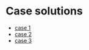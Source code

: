 # Case solutions
* [case 1](case1/readme.md)
* [case 2](case2/readme.md)  
* [case 3](case3/readme.md)  
